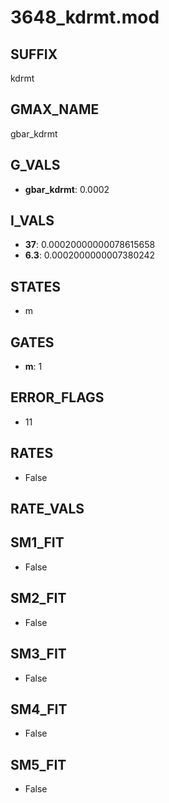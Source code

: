 # 3648_kdrmt.mod

## SUFFIX

kdrmt

## GMAX_NAME

gbar_kdrmt

## G_VALS

- **gbar_kdrmt**: 0.0002

## I_VALS

- **37**: 0.00020000000078615658
- **6.3**: 0.0002000000007380242

## STATES

- m

## GATES

- **m**: 1

## ERROR_FLAGS

- 11

## RATES

- False

## RATE_VALS


## SM1_FIT

- False

## SM2_FIT

- False

## SM3_FIT

- False

## SM4_FIT

- False

## SM5_FIT

- False

